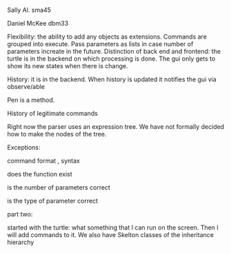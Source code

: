 
Sally Al. sma45

Daniel McKee dbm33


Flexibility:  the ability to add any objects as extensions. Commands  are grouped into execute. Pass parameters as lists in case number of parameters increate in the future.
Distinction of back end and frontend: the turtle is in the backend on which processing is done. The gui only gets to show its new states when there is change.

History: it is in the backend. When history is updated it notifies the gui via observe/able

Pen is a method.

History  of legitimate commands

Right now the parser uses an expression tree. We have not formally decided how to make the nodes of the tree.

Exceptions:  

command format , syntax

does the function exist

is the number of parameters correct

is the type of parameter correct 

part two:

started with the turtle: what something that I can run on the screen. Then I will add commands to it. We also have Skelton classes of the inheritance hierarchy
 




